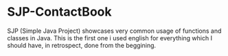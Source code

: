 # SJP-ContactBook
SJP (Simple Java Project) showcases very common usage of functions and classes in Java. This is the first one i used english for everything which I should have, in retrospect, done from the beggining. 
